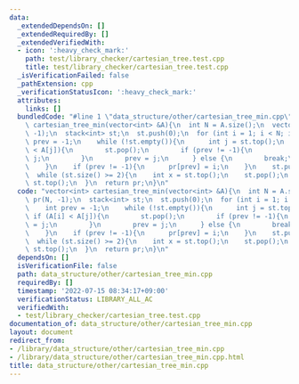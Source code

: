 ```yaml
---
data:
  _extendedDependsOn: []
  _extendedRequiredBy: []
  _extendedVerifiedWith:
  - icon: ':heavy_check_mark:'
    path: test/library_checker/cartesian_tree.test.cpp
    title: test/library_checker/cartesian_tree.test.cpp
  _isVerificationFailed: false
  _pathExtension: cpp
  _verificationStatusIcon: ':heavy_check_mark:'
  attributes:
    links: []
  bundledCode: "#line 1 \"data_structure/other/cartesian_tree_min.cpp\"\nvector<int>\
    \ cartesian_tree_min(vector<int> &A){\n  int N = A.size();\n  vector<int> pr(N,\
    \ -1);\n  stack<int> st;\n  st.push(0);\n  for (int i = 1; i < N; i++){\n    int\
    \ prev = -1;\n    while (!st.empty()){\n      int j = st.top();\n      if (A[i]\
    \ < A[j]){\n        st.pop();\n        if (prev != -1){\n          pr[prev] =\
    \ j;\n        }\n        prev = j;\n      } else {\n        break;\n      }\n\
    \    }\n    if (prev != -1){\n      pr[prev] = i;\n    }\n    st.push(i);\n  }\n\
    \  while (st.size() >= 2){\n    int x = st.top();\n    st.pop();\n    pr[x] =\
    \ st.top();\n  }\n  return pr;\n}\n"
  code: "vector<int> cartesian_tree_min(vector<int> &A){\n  int N = A.size();\n  vector<int>\
    \ pr(N, -1);\n  stack<int> st;\n  st.push(0);\n  for (int i = 1; i < N; i++){\n\
    \    int prev = -1;\n    while (!st.empty()){\n      int j = st.top();\n     \
    \ if (A[i] < A[j]){\n        st.pop();\n        if (prev != -1){\n          pr[prev]\
    \ = j;\n        }\n        prev = j;\n      } else {\n        break;\n      }\n\
    \    }\n    if (prev != -1){\n      pr[prev] = i;\n    }\n    st.push(i);\n  }\n\
    \  while (st.size() >= 2){\n    int x = st.top();\n    st.pop();\n    pr[x] =\
    \ st.top();\n  }\n  return pr;\n}\n"
  dependsOn: []
  isVerificationFile: false
  path: data_structure/other/cartesian_tree_min.cpp
  requiredBy: []
  timestamp: '2022-07-15 08:34:17+09:00'
  verificationStatus: LIBRARY_ALL_AC
  verifiedWith:
  - test/library_checker/cartesian_tree.test.cpp
documentation_of: data_structure/other/cartesian_tree_min.cpp
layout: document
redirect_from:
- /library/data_structure/other/cartesian_tree_min.cpp
- /library/data_structure/other/cartesian_tree_min.cpp.html
title: data_structure/other/cartesian_tree_min.cpp
---
```

